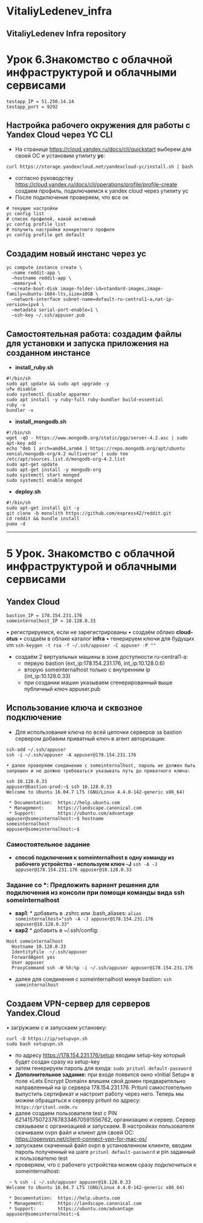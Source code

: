 # VitaliyLedenev_infra
VitaliyLedenev Infra repository
---

# Урок 6.Знакомство с облачной инфраструктурой и облачными сервисами

```
testapp_IP = 51.250.14.14
testapp_port = 9292
```
## Настройка рабочего окружения для работы с Yandex Cloud через YC CLI
* На странице https://cloud.yandex.ru/docs/cli/quickstart выберем  для своей ОС и установим утилиту **yc**:

`curl https://storage.yandexcloud.net/yandexcloud-yc/install.sh | bash`

* согласно руководству https://cloud.yandex.ru/docs/cli/operations/profile/profile-create создаем профиль, подключаемся  к yandex cloud через утилиту yc
* После подключения проверяем, что все ок
```
# текущие настройки
yc config list
# список профилей, какой активный
yc config profile list
# получить настройки конкретного профиля
yc config profile get default
```

## Создадим новый инстанс через yc
```
yc compute instance create \
  —name reddit-app \
  —hostname reddit-app \
  —memory=4 \
  —create-boot-disk image-folder-id=standard-images,image-family=ubuntu-1604-lts,size=10GB \
  —network-interface subnet-name=default-ru-central1-a,nat-ip-version=ipv4 \
  —metadata serial-port-enable=1 \
  —ssh-key ~/.ssh/appuser.pub
```


## Самостоятельная работа: создадим файлы для установки и запуска приложения на созданном инстансе
* **install_ruby.sh**
```
#!/bin/sh
sudo apt update && sudo apt upgrade -y
ufw disable
sudo systemctl disable apparmor
sudo apt install -y ruby-full ruby-bundler build-essential
ruby -v
bundler -v
```
* **install_mongodb.sh**
```
#!/bin/sh
wget -qO - https://www.mongodb.org/static/pgp/server-4.2.asc | sudo apt-key add -
echo "deb [ arch=amd64,arm64 ] https://repo.mongodb.org/apt/ubuntu xenial/mongodb-org/4.2 multiverse" | sudo tee /etc/apt/sources.list.d/mongodb-org-4.2.list
sudo apt-get update
sudo apt-get install -y mongodb-org
sudo systemctl start mongod
sudo systemctl enable mongod
```
* **deploy.sh**
```
#!/bin/sh
sudo apt-get install git -y
git clone -b monolith https://github.com/express42/reddit.git
cd reddit && bundle install
puma -d
```



---




# 5 Урок. Знакомство с облачной инфраструктурой и облачными сервисами
## Yandex Cloud
```
bastion_IP = 178.154.231.176
someinternalhost_IP = 10.128.0.33
```

• регистрируемся, если не зарегистрированы
• создаём облако **cloud-otus**
• создаём в облаке каталог **infra**
• генерируем ключи для будущих vm
`ssh-keygen -t rsa -f ~/.ssh/appuser -C appuser -P ""`
* создаём 2 виртуальных машины в  зоне доступности ru-central1-a:
	* первую bastion (ext_ip:178.154.231.176, int_ip:10.128.0.6)
	* вторую someinternalhost только с внутренним ip (int_ip:10.128.0.33)
	* при создании машин указываем сгенерированный выше публичный ключ appuser.pub

## Использование ключа и сквозное подключение
* Для использования ключа по всей цепочки серверов за bastion сервером  добавим приватный ключ в агент авторизации:
```
ssh-add ~/.ssh/appuser
ssh -i ~/.ssh/appuser -A appuser@178.154.231.176
```
	• далее проверяем соединение с someinternalhost, пароль не должен быть запрошен и не должно требоваться указывать путь до приватного ключа:
```
ssh 10.128.0.33
appuser@bastion-prod:~$ ssh 10.128.0.33
Welcome to Ubuntu 16.04.7 LTS (GNU/Linux 4.4.0-142-generic x86_64)

 * Documentation:  https://help.ubuntu.com
 * Management:     https://landscape.canonical.com
 * Support:        https://ubuntu.com/advantage
appuser@someinternalhost:~$ hostname
someinternalhost
appuser@someinternalhost:~$
```

### Самостоятельное задание
* **способ подключения к someinternalhost в одну команду из рабочего устройства - используем ключ -J**
`ssh -A -J appuser@178.154.231.176 appuser@10.128.0.33`
### Задание со *: Предложить вариант решения для подключения из консоли при помощи команды вида ssh someinternalhost
* **вар1**:
		* добавить в .zshrc или .bash_aliases:
	`alias someinternalhost="ssh -A -J appuser@178.154.231.176 appuser@10.128.0.33"`
* **вар2**
		* добавить в  ~/.ssh/config:
```
Host someinternalhost
  Hostname 10.128.0.33
  IdentityFile  ~/.ssh/appuser
  ForwardAgent yes
  User appuser
  ProxyCommand ssh -W %h:%p -i ~/.ssh/appuser appuser@178.154.231.176
```

* далее для соединения c someinternalhost минуя bastion:
`ssh someinternalhost`
## Создаем VPN-сервер для серверов Yandex.Cloud
• загружаем с и запускаем установку:
```
curl -O https://ip/setupvpn.sh
sudo bash setupvpn.sh
```
* по адресу https://178.154.231.176/setup вводим  setup-key который будет создан сразу из setup-key
* затем генерируем пароль для входа:
`sudo pritunl default-password`
* **Дополнительное задание:** при входе появится окно «Initial Setup» в поле «Lets Encrypt Domain»  впишем свой домен предварительно направленный на ip сервера  178.154.231.176. Pritunl самостоятельно выпустить сертификат и настроит работу через него. Теперь мы можем обращаться к серверу pritunl по адресу:
`https://pritunl.vedm.ru`
* далее создаем пользователя test с PIN 6214157507237678334670591556762, организацию и сервер. Сервер связываем с организацией и запускаем. В настройках пользователя скачиваем ovpn файл и клиент для своей ОС: https://openvpn.net/client-connect-vpn-for-mac-os/
* запускаем скаченный файл ovpn в установленном клиенте, вводим пароль полученный на шаге `pritunl default-password` и pin заданный к пользователю test
* проверяем, что с рабочего устройства можем сразу подключиться к someinternalhost:
```
 ~ % ssh -i ~/.ssh/appuser appuser@10.128.0.33
Welcome to Ubuntu 16.04.7 LTS (GNU/Linux 4.4.0-142-generic x86_64)

 * Documentation:  https://help.ubuntu.com
 * Management:     https://landscape.canonical.com
 * Support:        https://ubuntu.com/advantage
appuser@someinternalhost:~$
```
